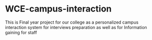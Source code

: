 # WCE-campus-interaction
This is Final year project for our college as a personalized campus interaction system for interviews preparation as well as for Information gaining for staff
